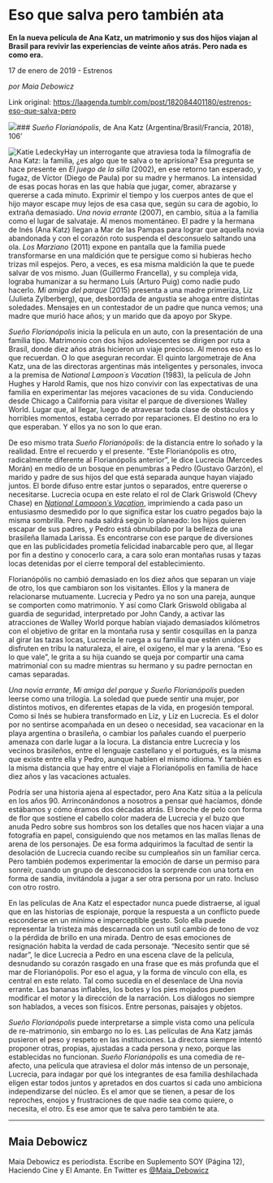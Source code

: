 # Eso que salva pero también ata

**En la nueva película de Ana Katz, un matrimonio y sus dos hijos viajan al Brasil para revivir las experiencias de veinte años atrás. Pero nada es como era.**

17 de enero de 2019 - Estrenos

_por Maia Debowicz_

Link original: https://laagenda.tumblr.com/post/182084401180/estrenos-eso-que-salva-pero

![](https://64.media.tumblr.com/3568d35c5027a15e0192a1a1e5f258dd/tumblr_plg3giagee1u3lb1ko1_1280.jpg)### *Sueño Florianópolis*, de Ana Katz (Argentina/Brasil/Francia, 2018), 106’

![Katie Ledecky](https://64.media.tumblr.com/8d6110d41269394daf9052b1a302a4de/tumblr_inline_plg3wsD4hP1t6q87u_400.png)Hay un interrogante que atraviesa toda la filmografía de Ana Katz: la familia, ¿es algo que te salva o te aprisiona? Esa pregunta se hace presente en *El juego de la silla* (2002), en ese retorno tan esperado, y fugaz, de Víctor (Diego de Paula) por su madre y hermanos. La intensidad de esas pocas horas en las que había que jugar, comer, abrazarse y quererse a cada minuto. Exprimir el tiempo y los cuerpos antes de que el hijo mayor escape muy lejos de esa casa que, según su cara de agobio, lo extraña demasiado. *Una novia errante* (2007), en cambio, sitúa a la familia como el lugar de salvataje. Al menos momentáneo. El padre y la hermana de Inés (Ana Katz) llegan a Mar de las Pampas para lograr que aquella novia abandonada y con el corazón roto suspenda el desconsuelo saltando una ola. *Los Marziano* (2011) expone en pantalla que la familia puede transformarse en una maldición que te persigue como si hubieras hecho trizas mil espejos. Pero, a veces, es esa misma maldición la que te puede salvar de vos mismo. Juan (Guillermo Francella), y su compleja vida, lograba humanizar a su hermano Luis (Arturo Puig) como nadie pudo hacerlo. *Mi amiga del parque* (2015) presenta a una madre primeriza, Liz (Julieta Zylberberg), que, desbordada de angustia se ahoga entre distintas soledades. Mensajes en un contestador de un padre que nunca vemos; una madre que murió hace años; y un marido que da apoyo por Skype. 

*Sueño Florianópolis* inicia la película en un auto, con la presentación de una familia tipo. Matrimonio con dos hijos adolescentes se dirigen por ruta a Brasil, donde diez años atrás hicieron un viaje precioso. Al menos eso es lo que recuerdan. O lo que aseguran recordar. El quinto largometraje de Ana Katz, una de las directoras argentinas más inteligentes y personales, invoca a la premisa de *National Lampoon´s Vacation* (1983), la película de John Hughes y Harold Ramis, que nos hizo convivir con las expectativas de una familia en experimentar las mejores vacaciones de su vida. Conduciendo desde Chicago a California para visitar el parque de diversiones Walley World. Lugar que, al llegar, luego de atravesar toda clase de obstáculos y horribles momentos, estaba cerrado por reparaciones. El destino no era lo que esperaban. Y ellos ya no son lo que eran. 

De eso mismo trata *Sueño Florianópolis*: de la distancia entre lo soñado y la realidad. Entre el recuerdo y el presente. “Este Florianópolis es otro, radicalmente diferente al Florianópolis anterior”, le dice Lucrecia (Mercedes Morán) en medio de un bosque en penumbras a Pedro (Gustavo Garzón), el marido y padre de sus hijos del que está separada aunque hayan viajado juntos. El borde difuso entre estar juntos o separados, entre quererse o necesitarse. Lucrecia ocupa en este relato el rol de Clark Griswold (Chevy Chase) en [*National Lampoon´s Vacation*](https://www.youtube.com/watch?v=FHThGmVfE3A), imprimiendo a cada paso un entusiasmo desmedido por lo que significa estar los cuatro pegados bajo la misma sombrilla. Pero nada saldrá según lo planeado: los hijos quieren escapar de sus padres, y Pedro está obnubilado por la belleza de una brasileña llamada Larissa. Es encontrarse con ese parque de diversiones que en las publicidades prometía felicidad inabarcable pero que, al llegar por fin a destino y conocerlo cara, a cara solo eran montañas rusas y tazas locas detenidas por el cierre temporal del establecimiento. 

Florianópólis no cambió demasiado en los diez años que separan un viaje de otro, los que cambiaron son los visitantes. Ellos y la manera de relacionarse mutuamente. Lucrecia y Pedro ya no son una pareja, aunque se comporten como matrimonio. Y así como Clark Griswold obligaba al guardia de seguridad, interpretado por John Candy, a activar las atracciones de Walley World porque habían viajado demasiados kilómetros con el objetivo de gritar en la montaña rusa y sentir cosquillas en la panza al girar las tazas locas, Lucrecia le ruega a su familia que estén unidos y disfruten en tribu la naturaleza, el aire, el oxígeno, el mar y la arena. “Eso es lo que vale”, le grita a su hija cuando se queja por compartir una cama matrimonial con su madre mientras su hermano y su padre pernoctan en camas separadas. 

*Una novia errante*, *Mi amiga del parque* y *Sueño Florianópolis* pueden leerse como una trilogía. La soledad que puede sentir una mujer, por distintos motivos, en diferentes etapas de la vida, en progesión temporal. Como si Inés se hubiera transformado en Liz, y Liz en Lucrecia. Es el dolor por no sentirse acompañada en un deseo o necesidad, sea vacacionar en la playa argentina o brasileña, o cambiar los pañales cuando el puerperio amenaza con darle lugar a la locura. La distancia entre Lucrecia y los vecinos brasileños, entre el lenguaje castellano y el portugués, es la misma que existe entre ella y Pedro, aunque hablen el mismo idioma. Y también es la misma distancia que hay entre el viaje a Florianópolis en familia de hace diez años y las vacaciones actuales. 

Podría ser una historia ajena al espectador, pero Ana Katz sitúa a la película en los años 90. Arrinconándonos a nosotros a pensar qué hacíamos, dónde estábamos y cómo éramos dos décadas atrás. El broche de pelo con forma de flor que sostiene el cabello color madera de Lucrecia y el buzo que anuda Pedro sobre sus hombros son los detalles que nos hacen viajar a una fotografía en papel, consiguiendo que nos metamos en las mallas llenas de arena de los personajes. De esa forma adquirimos la facultad de sentir la desolación de Lucrecia cuando recibe su cumpleaños sin un familiar cerca. Pero también podemos experimentar la emoción de darse un permiso para sonreír, cuando un grupo de desconocidos la sorprende con una torta en forma de sandía, invitándola a jugar a ser otra persona por un rato. Incluso con otro rostro. 

En las películas de Ana Katz el espectador nunca puede distraerse, al igual que en las historias de espionaje, porque la respuesta a un conflicto puede esconderse en un mínimo e imperceptible gesto. Solo ella puede representar la tristeza más descarnada con un sutil cambio de tono de voz o la pérdida de brillo en una mirada. Dentro de esas emociones de resignación habita la verdad de cada personaje. “Necesito sentir que sé nadar”, le dice Lucrecia a Pedro en una escena clave de la película, desnudando su corazón rasgado en una frase que es más profunda que el mar de Florianópolis. Por eso el agua, y la forma de vínculo con ella, es central en este relato. Tal como sucedía en el desenlace de Una novia errante. Las bananas inflables, los botes y los pies mojados pueden modificar el motor y la dirección de la narración. Los diálogos no siempre son hablados, a veces son físicos. Entre personas, paisajes y objetos. 

*Sueño Florianópolis* puede interpretarse a simple vista como una película de re-matrimonio, sin embargo no lo es. Las películas de Ana Katz jamás pusieron el peso y respeto en las instituciones. La directora siempre intentó proponer otras, propias, ajustadas a cada persona y nexo, porque las establecidas no funcionan. *Sueño Florianópolis* es una comedia de re-afecto, una película que atraviesa el dolor más intenso de un personaje, Lucrecia, para indagar por qué los integrantes de esa familia deshilachada eligen estar todos juntos y apretados en dos cuartos si cada uno ambiciona independizarse del núcleo. Es el amor que se tienen, a pesar de los reproches, enojos y frustraciones de que nadie sea como quiere, o necesita, el otro. Es ese amor que te salva pero también te ata. 

  




---

 Maia Debowicz
--------------

 Maia Debowicz es periodista. Escribe en Suplemento SOY (Página 12), Haciendo Cine y El Amante. En Twitter es [@Maia\_Debowicz](https://twitter.com/Maia_Debowicz?lang=es%E2%80%9D%20%20target=) 

